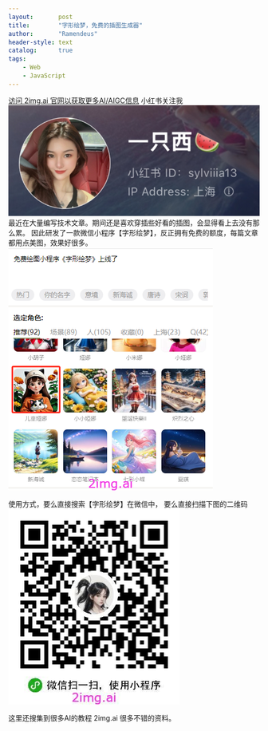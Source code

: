 ```yaml
---
layout:       post
title:        "字形绘梦，免费的插图生成器"
author:       "Ramendeus"
header-style: text
catalog:      true
tags:
    - Web
    - JavaScript
---
```


[访问 2img.ai 官网以获取更多AI/AIGC信息](https://2img.ai)
小红书关注我 ![](/img/a.jpg)
最近在大量编写技术文章。期间还是喜欢穿插些好看的插图，会显得看上去没有那么累。
因此研发了一款微信小程序【字形绘梦】，反正拥有免费的额度，每篇文章都用点美图，效果好很多。
![](/img/20241231-2.png)

使用方式，要么直接搜索【字形绘梦】在微信中，
要么直接扫描下图的二维码
![](/img/20241231-1.jpg)

这里还搜集到很多AI的教程
2img.ai
很多不错的资料。

